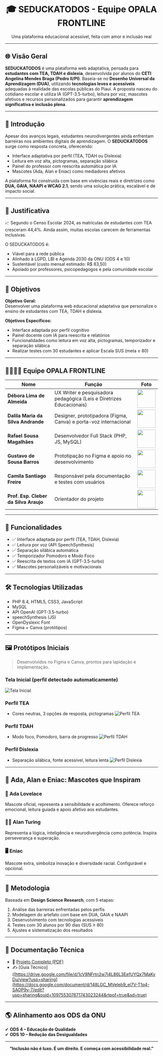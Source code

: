 <h1 align="center">🎓 SEDUCKATODOS - Equipe OPALA FRONTLINE</h1>
<p align="center">Uma plataforma educacional acessível, feita com amor e inclusão real</p>

---

## 🌐 Visão Geral

**SEDUCKATODOS** é uma plataforma web adaptativa, pensada para **estudantes com TEA, TDAH e dislexia**, desenvolvida por alunos do **CETI Angelina Mendes Braga (Pedro II/PI)**. Baseia-se no **Desenho Universal da Aprendizagem (DUA)**, utilizando **tecnologias leves e acessíveis** adequadas à realidade das escolas públicas do Piauí. A proposta nasceu do cotidiano escolar e utiliza IA (GPT-3.5-turbo), leitura por voz, mascotes afetivos e recursos personalizados para garantir **aprendizagem significativa e inclusão plena**.

---

## 📘 Introdução

Apesar dos avanços legais, estudantes neurodivergentes ainda enfrentam barreiras nos ambientes digitais de aprendizagem. O **SEDUCKATODOS** surge como resposta concreta, oferecendo:

- Interface adaptativa por perfil (TEA, TDAH ou Dislexia)
- Leitura em voz alta, pictogramas, separação silábica
- Painel do professor com reescrita automática por IA
- Mascotes (Ada, Alan e Eniac) como mediadores afetivos

A plataforma foi construída com base em vivências reais e diretrizes como **DUA, GAIA, NAAPI e WCAG 2.1**, sendo uma solução prática, escalável e de impacto social.

---

## 📌 Justificativa

📈 Segundo o Censo Escolar 2024, as matrículas de estudantes com TEA cresceram 44,4%. Ainda assim, muitas escolas carecem de ferramentas inclusivas.

O SEDUCKATODOS é:

- Viável para a rede pública
- Alinhado à LGPD, LBI e Agenda 2030 da ONU (ODS 4 e 10)
- Sustentável (custo mensal estimado: R$ 83,50)
- Apoiado por professores, psicopedagogos e pela comunidade escolar

---

## 🎯 Objetivos

**Objetivo Geral:**  
Desenvolver uma plataforma web educacional adaptativa que personalize o ensino de estudantes com TEA, TDAH e dislexia.

**Objetivos Específicos:**

- Interface adaptada por perfil cognitivo
- Painel docente com IA para reescrita e relatórios
- Funcionalidades como leitura em voz alta, pictogramas, temporizador e separação silábica
- Realizar testes com 30 estudantes e aplicar Escala SUS (meta ≥ 80)

---

## 👨‍👩‍👧‍👦 Equipe OPALA FRONTLINE

| Nome                              | Função                                                                 | Foto                                              |
|-----------------------------------|------------------------------------------------------------------------|---------------------------------------------------|
| **Débora Lima de Almeida**        | UX Writer e pesquisadora pedagógica (Leis e Diretrizes Educacionais)   | <img src="Imagens/DEBORA" width="60"/>            |
| **Dalila Maria da Silva Andrande**| Designer, prototipadora (Figma, Canva) e porta-voz internacional       | <img src="Imagens/Dalila" width="60"/>            |
| **Rafael Sousa Magalhães**        | Desenvolvedor Full Stack (PHP, JS, MySQL)                              | <img src="Imagens/Rafael" width="60"/>            |
| **Gustavo de Sousa Barros**       | Prototipação no Figma e apoio no desenvolvimento                       | <img src="Imagens/Gustavo" width="60"/>           |
| **Camila Santiago Freire**        | Responsável pela documentação e testes com usuários                    | <img src="Imagens/CAMILA" width="60"/>            |
| **Prof. Esp. Cleber da Silva Araujo** | Orientador do projeto                                             | <img src="Imagens/cleber.jpg" width="60"/>        |


---

## 🧩 Funcionalidades

- ✅ Interface adaptada por perfil (TEA, TDAH, Dislexia)
- ✅ Leitura por voz (API SpeechSynthesis)
- ✅ Separação silábica automática
- ✅ Temporizador Pomodoro e Modo Foco
- ✅ Reescrita de textos com IA (GPT-3.5-turbo)
- ✅ Mascotes personalizáveis e motivacionais

---

## 🛠 Tecnologias Utilizadas

- PHP 8.4, HTML5, CSS3, JavaScript
- MySQL
- API OpenAI (GPT-3.5-turbo)
- speechSynthesis (JS)
- OpenDyslexic Font
- Figma + Canva (protótipos)

---

## 🖼️ Protótipos Iniciais

> Desenvolvidos no Figma e Canva, prontos para lapidação e implementação.

### Tela Inicial (perfil detectado automaticamente)
![Tela Inicial](Imagens/inicio.png)

### Perfil TEA
- Cores neutras, 3 opções de resposta, pictogramas
![Perfil TEA](Imagens/tea.png)

### Perfil TDAH
- Modo foco, Pomodoro, barra de progresso
![Perfil TDAH](Imagens/tdah.png)

### Perfil Dislexia
- Separação silábica, fonte acessível, leitura lenta
![Perfil Dislexia](Imagens/dis.png)

---

## 🤖 Ada, Alan e Eniac: Mascotes que Inspiram

### 👩 Ada Lovelace
Mascote oficial, representa a sensibilidade e acolhimento. Oferece reforço emocional, leitura guiada e apoio afetivo aos estudantes.

### 👨‍💻 Alan Turing
Representa a lógica, inteligência e neurodivergência como potência. Inspira perseverança e superação.

### 🖥️ Eniac
Mascote extra, simboliza inovação e diversidade racial. Configurável e opcional.

---

## 📐 Metodologia

Baseada em **Design Science Research**, com 5 etapas:

1. Análise das barreiras enfrentadas pelos perfis
2. Modelagem do artefato com base em DUA, GAIA e NAAPI
3. Desenvolvimento com tecnologias acessíveis
4. Testes com 30 alunos por 90 dias (SUS ≥ 80)
5. Ajustes e sistematização dos resultados

---

## 📄 Documentação Técnica

- 📘 [Projeto Completo (PDF)](https://drive.google.com/file/d/1cV8NFrtn2w7i4L86L3EefUYQx7MaKvDu/view?usp=sharing)
- ✍️ [Guia Técnico]([https://drive.google.com/file/d/1cV8NFrtn2w7i4L86L3EefUYQx7MaKvDu/view?usp=sharing](https://docs.google.com/document/d/148LGC_MVeleb9_el7V-T1q4-SAOP9v-7/edit?usp=sharing&ouid=109755307671743023244&rtpof=true&sd=true)

---

## 🌎 Alinhamento aos ODS da ONU

✔ **ODS 4 – Educação de Qualidade**  
✔ **ODS 10 – Redução das Desigualdades**

---

<p align="center"><strong>“Inclusão não é luxo. É um direito. E começa com acessibilidade real.”</strong></p>
